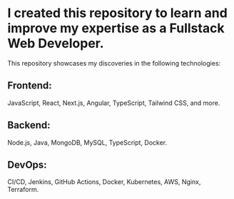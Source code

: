 # I created this repository to learn and improve my expertise as a Fullstack Web Developer.
This repository showcases my discoveries in the following technologies:
## Frontend:
JavaScript, React, Next.js, Angular, TypeScript, Tailwind CSS, and more.

## Backend:
Node.js, Java, MongoDB, MySQL, TypeScript, Docker.

## DevOps:
CI/CD, Jenkins, GitHub Actions, Docker, Kubernetes, AWS, Nginx, Terraform.

